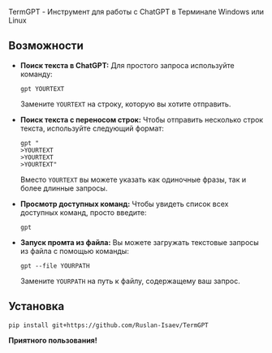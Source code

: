 <p>TermGPT - Инструмент для работы с ChatGPT в Терминале Windows или Linux</p>
<h2 id="-">Возможности</h2>
<ul>
<li><p><strong>Поиск текста в ChatGPT:</strong>
Для простого запроса используйте команду:</p>
<pre><code><span class="hljs-attribute">gpt YOURTEXT</span>
</code></pre><p>Замените <code>YOURTEXT</code> на строку, которую вы хотите отправить.</p>
</li>
<li><p><strong>Поиск текста с переносом строк:</strong>
Чтобы отправить несколько строк текста, используйте следующий формат:</p>
<pre><code>gpt <span class="hljs-string">"</span>
&gt;YOURTEXT
&gt;YOURTEXT
&gt;YOURTEXT<span class="hljs-string">"</span>
</code></pre><p>Вместо <code>YOURTEXT</code> вы можете указать как одиночные фразы, так и более длинные запросы.</p>
</li>
<li><p><strong>Просмотр доступных команд:</strong>
Чтобы увидеть список всех доступных команд, просто введите:</p>
<pre><code><span class="hljs-attribute">gpt</span>
</code></pre></li>
<li><p><strong>Запуск промта из файла:</strong>
Вы можете загружать текстовые запросы из файла с помощью команды:</p>
<pre><code>gpt <span class="hljs-comment">--file YOURPATH</span>
</code></pre><p>Замените <code>YOURPATH</code> на путь к файлу, содержащему ваш запрос.</p>
</li>
</ul>
<h2 id="-">Установка</h2>
<pre><code>pip install git+https:<span class="hljs-regexp">//gi</span>thub.com<span class="hljs-regexp">/Ruslan-Isaev/</span>TermGPT
</code></pre><p><strong>Приятного пользования!</strong></p>
